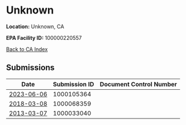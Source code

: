 # Unknown

**Location:** Unknown, CA

**EPA Facility ID:** 100000220557

[Back to CA Index](../../index.md)

## Submissions

| Date | Submission ID | Document Control Number |
|------|--------------|-------------------------|
| [2023-06-06](submissions/1000105364.md) | 1000105364 |  |
| [2018-03-08](submissions/1000068359.md) | 1000068359 |  |
| [2013-03-07](submissions/1000033040.md) | 1000033040 |  |

